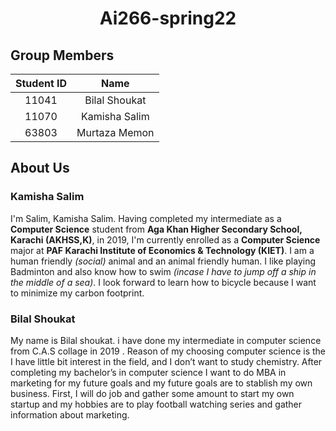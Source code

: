 <h1 align="center">Ai266-spring22</h1>

## Group Members
| Student ID | Name |
| :---: | :---:  |
| 11041 | Bilal Shoukat |
| 11070 | Kamisha Salim |
| 63803 | Murtaza Memon |

## About Us
### Kamisha Salim
I'm Salim, Kamisha Salim. Having completed my intermediate as a **Computer Science** student from **Aga Khan Higher Secondary School, Karachi (AKHSS,K)**, in 2019, I'm currently enrolled as a **Computer Science** major at **PAF Karachi Institute of Economics & Technology (KIET)**.
I am a human friendly *(social)* animal and an animal friendly human. I like playing Badminton and also know how to swim *(incase I have to jump off a ship in the middle of a sea)*. I look forward to learn how to bicycle because I want to minimize my carbon footprint.

### Bilal Shoukat
My name is Bilal shoukat. i have done my intermediate in computer science from C.A.S collage in 2019 . Reason of my choosing computer science is the I have little bit interest in the field, and I don’t want to study chemistry. After completing my bachelor’s in computer science I want to do MBA in marketing for my future goals and my future goals are to stablish my own business. First, I will do job and gather some amount to start my own startup and my hobbies are to play football watching series and gather information about marketing.
